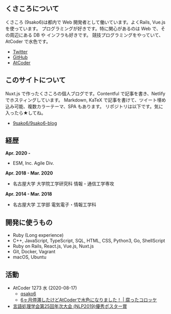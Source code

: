 ## くさころについて

くさころ (9sako6)は都内で Web 開発者として働いています。よくRails, Vue.js を使っています。
プログラミングが好きです。特に関心があるのは Web で、その周辺にある DB や インフラも好きです。
競技プログラミングをやっていて、AtCoder で水色です。

- <a href="https://twitter.com/9sako6/" target="_blank" rel="noopener noreferrer">Twitter</a>
- <a href="https://github.com/9sako6/" target="_blank" rel="noopener noreferrer">GitHub</a>
- <a href="https://atcoder.jp/users/qsako6/" target="_blank" rel="noopener noreferrer">AtCoder</a>

## このサイトについて

Nuxt.js で作ったくさころの個人ブログです。Contentful で記事を書き、Netlify でホスティングしています。
Markdown, KaTeX で記事を書けて、ツイート埋め込み可能、複数カラーテーマ、SPA もあります。
リポジトリは以下です。気に入ったら★してね。

- <a href="https://github.com/9sako6/9sako6-blog" target="_blank" rel="noopener noreferrer">9sako6/9sako6-blog</a>

## 経歴

**Apr. 2020 -**
- ESM, Inc. Agile Div.

**Apr. 2018 - Mar. 2020**
- 名古屋大学 大学院工学研究科 情報・通信工学専攻

**Apr. 2014 - Mar. 2018**
- 名古屋大学 工学部 電気電子・情報工学科

## 開発に使うもの

- Ruby (Long experience)
- C++, JavaScript, TypeScript, SQL, HTML, CSS, Python3, Go, ShellScript
- Ruby on Rails, React.js, Vue.js, Nuxt.js
- Git, Docker, Vagrant
- macOS, Ubuntu

## 活動
- AtCoder 1273 水 (2020-08-17)
  - <a href="https://atcoder.jp/users/qsako6/" target="_blank" rel="noopener noreferrer">qsako6</a>
  - [6ヶ月停滞したけどAtCoderで水色になりました！ | 腐ったコロッケ](https://blog.9sako6.site/posts/mizuiro_nattayo)
- [言語処理学会第25回年次大会 (NLP2019)優秀ポスター賞](http://133.6.82.174/about-nu/public-relations/publication/upload_images/top311jushou.pdf)

